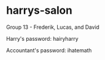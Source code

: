 # harrys-salon
Group 13 - Frederik, Lucas, and David

Harry's password: hairyharry

Accountant's password: ihatemath
